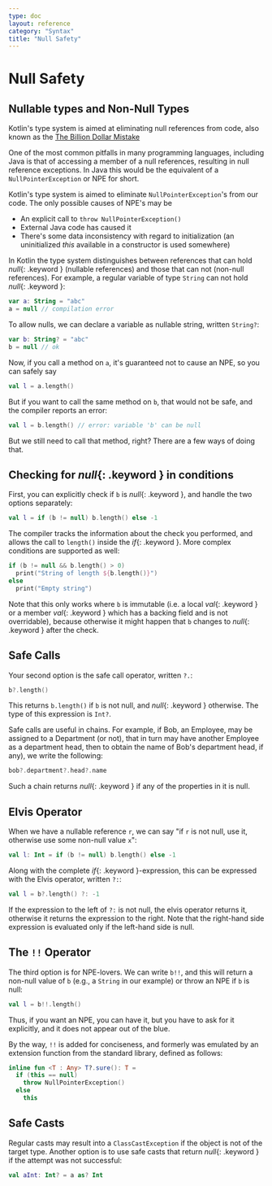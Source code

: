 ```yaml
---
type: doc
layout: reference
category: "Syntax"
title: "Null Safety"
---
```


# Null Safety

## Nullable types and Non-Null Types

Kotlin's type system is aimed at eliminating null references from code, also known as the [The Billion Dollar Mistake](http://en.wikipedia.org/wiki/Tony_Hoare#Apologies_and_retractions)

One of the most common pitfalls in many programming languages, including Java is that of accessing a member of a null references, resulting in null reference exceptions. In Java this
would be the equivalent of a `NullPointerException` or NPE for short.

Kotlin's type system is aimed to eliminate `NullPointerException`'s from our code. The only possible causes of NPE's may be

* An explicit call to `throw NullPointerException()`
* External Java code has caused it
* There's some data inconsistency with regard to initialization (an uninitialized *this* available in a constructor is used somewhere)

In Kotlin the type system distinguishes between references that can hold *null*{: .keyword } (nullable references) and those that can not (non-null references).
For example, a regular variable of type `String` can not hold *null*{: .keyword }:

``` kotlin
var a: String = "abc"
a = null // compilation error
```

To allow nulls, we can declare a variable as nullable string, written `String?`:

``` kotlin
var b: String? = "abc"
b = null // ok
```

Now, if you call a method on `a`, it's guaranteed not to cause an NPE, so you can safely say

``` kotlin
val l = a.length()
```

But if you want to call the same method on `b`, that would not be safe, and the compiler reports an error:

``` kotlin
val l = b.length() // error: variable 'b' can be null
```

But we still need to call that method, right? There are a few ways of doing that.

## Checking for *null*{: .keyword } in conditions

First, you can explicitly check if `b` is *null*{: .keyword }, and handle the two options separately:

``` kotlin
val l = if (b != null) b.length() else -1
```

The compiler tracks the information about the check you performed, and allows the call to `length()` inside the *if*{: .keyword }.
More complex conditions are supported as well:

``` kotlin
if (b != null && b.length() > 0)
  print("String of length ${b.length()}")
else
  print("Empty string")
```

Note that this only works where `b` is immutable (i.e. a local *val*{: .keyword } or a member *val*{: .keyword }
which has a backing field and is not overridable), because otherwise it might happen that `b` changes to *null*{: .keyword } after the check.

## Safe Calls

Your second option is the safe call operator, written `?.`:

``` kotlin
b?.length()
```
This returns `b.length()` if `b` is not null, and *null*{: .keyword } otherwise. The type of this expression is `Int?`.

Safe calls are useful in chains. For example, if Bob, an Employee, may be assigned to a Department (or not),
that in turn may have another Employee as a department head, then to obtain the name of Bob's department head, if any), we write the following:

``` kotlin
bob?.department?.head?.name
```

Such a chain returns *null*{: .keyword } if any of the properties in it is null.

## Elvis Operator

When we have a nullable reference `r`, we can say "if `r` is not null, use it, otherwise use some non-null value `x`":

``` kotlin
val l: Int = if (b != null) b.length() else -1
```

Along with the complete *if*{: .keyword }-expression, this can be expressed with the Elvis operator, written `?:`:

``` kotlin
val l = b?.length() ?: -1
```

If the expression to the left of `?:` is not null, the elvis operator returns it, otherwise it returns the expression to the right.
Note that the right-hand side expression is evaluated only if the left-hand side is null.

## The `!!` Operator

The third option is for NPE-lovers. We can write `b!!`, and this will return a non-null value of `b`
(e.g., a `String` in our example) or throw an NPE if `b` is null:

``` kotlin
val l = b!!.length()
```

Thus, if you want an NPE, you can have it, but you have to ask for it explicitly, and it does not appear out of the blue.

By the way, `!!` is added for conciseness, and formerly was emulated by an extension function from the standard library, defined as follows:

``` kotlin
inline fun <T : Any> T?.sure(): T =
  if (this == null)
    throw NullPointerException()
  else
    this
```

## Safe Casts

Regular casts may result into a `ClassCastException` if the object is not of the target type.
Another option is to use safe casts that return *null*{: .keyword } if the attempt was not successful:

``` kotlin
val aInt: Int? = a as? Int
```

